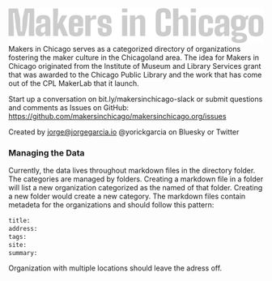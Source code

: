 ![Makers in Chicago](/style400/static/images/logotype.png)  
Makers in Chicago serves as a categorized directory of organizations fostering the maker culture in the Chicagoland area. The idea for Makers in Chicago originated from the Institute of Museum and Library Services grant that was awarded to the Chicago Public Library and the work that has come out of the CPL MakerLab that it launch. 

Start up a conversation on bit.ly/makersinchicago-slack or submit questions and comments as Issues on GitHub: https://github.com/makersinchicago/makersinchicago.org/issues

Created by jorge@jorgegarcia.io
@yorickgarcia on Bluesky or Twitter

### Managing the Data

Currently, the data lives throughout markdown files in the directory folder. The categories are managed by folders. Creating a markdown file in a folder will list a new organization categorized as the named of that folder. Creating a new folder would create a new category. The markdown files contain metadeta for the organizations and should follow this pattern:

```
title:  
address:  
tags:  
site:  
summary:  
```

Organization with multiple locations should leave the adress off.
